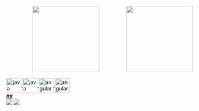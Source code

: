 <div align="center">
   <a href="https://github.com/RobertLuiz13">
   <img align="top" height="180em" src="https://github-readme-stats.vercel.app/api?username=RobertLuiz13&show_icons=true&theme=vue-dark&include_all_commits=true&count_private=true"/>
  <img align="right" height="180em" src="https://github-readme-stats.vercel.app/api/top-langs/?username=RobertLuiz13&layout=compact&langs_count=7&theme=vue-dark"/>
</div>
<div style="display: inline_block"><br>
  <img align="center" alt="java" height="40" width="40" src="https://cdn.jsdelivr.net/gh/devicons/devicon/icons/java/java-original.svg" />
  <img align="center" alt="java" height="40" width="40" src="https://cdn.jsdelivr.net/gh/devicons/devicon/icons/spring/spring-original.svg" />
  <img align="center" alt="angular" height="40" width="40" src="https://cdn.jsdelivr.net/gh/devicons/devicon/icons/angularjs/angularjs-plain.svg" />
  <img align="center" alt="angular" height="40" width="40" src="https://cdn.jsdelivr.net/gh/devicons/devicon/icons/html5/html5-plain.svg" /> 
</div>
##
<div> 
  <a href = "mailto:robert.ldesouza13@gmail.com"><img src="https://img.shields.io/badge/-Gmail-%23333?style=for-the-badge&logo=gmail&logoColor=white" target="_blank"></a>
  <a href="https://www.linkedin.com/in/robert-luiz-675551199/" target="_blank"><img src="https://img.shields.io/badge/-LinkedIn-%230077B5?style=for-the-badge&logo=linkedin&logoColor=white" target="_blank"></a> 

  </div>
